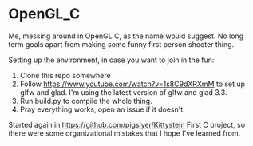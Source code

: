 # OpenGL_C

Me, messing around in OpenGL C, as the name would suggest. No long term goals apart from making some funny first person shooter thing.

Setting up the environment, in case you want to join in the fun:

1. Clone this repo somewhere
2. Follow https://www.youtube.com/watch?v=1s8C9dXRXmM to set up glfw and glad. I'm using the latest version of glfw and glad 3.3.
3. Run build.py to compile the whole thing.
4. Pray everything works, open an issue if it doesn't.




Started again in https://github.com/pigslyer/Kittystein
First C project, so there were some organizational mistakes that I hope I've learned from.

